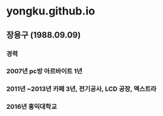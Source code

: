 # yongku.github.io
## 장용구 (1988.09.09)
### 경력
### 2007년 pc방 아르바이트 1년
### 2011년 ~2013년 카페 3년, 전기공사, LCD 공장, 엑스트라
### 2016년 홍익대학교 

